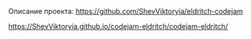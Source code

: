 Описание проекта: https://github.com/ShevViktoryia/eldritch-codejam

https://ShevViktoryia.github.io/codejam-eldritch/codejam-eldritch/
